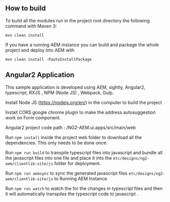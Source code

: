 
## How to build

To build all the modules run in the project root directory the following command with Maven 3:

    mvn clean install

If you have a running AEM instance you can build and package the whole project and deploy into AEM with  

    mvn clean install -PautoInstallPackage
 
## Angular2 Application
    
This sample application is developed using AEM, sightly, Angular2, typescript, RXJS , NPM (Node JS) , Webpack, Gulp.
 
Install Node JS (https://nodejs.org/en/) in the computer to build the project
 
Install CORS google chrome plugin to make the address autosuggestion work on Form component. 

Angular2 project code path : /NG2-AEM.ui.apps/src/main/web
   
 Run `npm install` inside the project web folder to download all the dependencies. This only needs to be done once.
 
 Run `npm run build` to transpile typescript files into javascript and bundle all the javascript files into one file and place it into the `etc/designs/ng2-aem/clientlib-site/js` folder for deployment.
 
 Run `npm run aemsync` to sync the generated javascript files `etc/designs/ng2-aem/clientlib-site/js` to Running AEM Instance.
 
 Run `npm run watch` to watch the for the changes in typescript files and then it will automatically transpiles the typescript code to javascript .